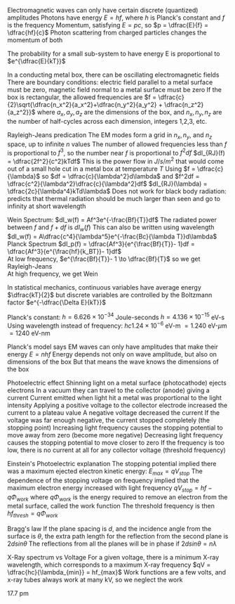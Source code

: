 Electromagnetic waves can only have certain discrete (quantized) amplitudes
	Photons have energy $E=hf$, where $h$ is Planck's constant and $f$ is the frequency
	Momentum, satisfying $E = pc$, so $p = \dfrac{E}{f} = \dfrac{hf}{c}$
	Photon scattering from charged particles changes the momentum of both

The probability for a small sub-system to have energy E is proportional to $e^{\dfrac{E}{kT}}$

In a conducting metal box, there can be oscillating electromagnetic fields
	There are boundary conditions: electric field parallel to a metal surface must be zero, magnetic field normal to a metal surface must be zero
If the box is rectangular, the allowed frequencies are 
	$f = \dfrac{c}{2}\sqrt{\dfrac{n_x^2}{a_x^2}+\dfrac{n_y^2}{a_y^2} + \dfrac{n_z^2}{a_z^2}}$
	where $a_x, a_y, a_z$ are the dimensions of the box, and $n_x, n_y, n_z$ are the number of half-cycles across each dimension, integers 1,2,3, etc.

Rayleigh-Jeans predication
	The EM modes form a grid in $n_x, n_y$, and $n_z$ space, up to infinite $n$ values
	The number of allowed frequencies less than $f$ is proportional to $f^3$, so the number near $f$ is proportional to $f^2df$
		$dI_{RJ}(f) = \dfrac{2f^2}{c^2}kTdf$
		This is the power flow in $J/s/m^2$ that would come out of a small hole cut in a metal box at temperature $T$
	Using $f = \dfrac{c}{\lambda}$ so $df = \dfrac{c}{\lambda^2}d\lambda$ and $f^2df = \dfrac{c^2}{\lambda^2}\dfrac{c}{\lambda^2}df$
	$dI_{RJ}(\lambda) = \dfrac{2c}{\lambda^4}kTd\lambda$
		Does not work for black body radiation: predicts that thermal radiation should be much larger than seen and go to infinity at short wavelength

Wein Spectrum:
	$dI_w(f) = Af^3e^{-\frac{Bf}{T}}df$
	The radiated power between $f$ and $f+df$ is $dI_w(f)$
	This can also be written using wavelength
		$dI_w(f) = A\dfrac{c^4}{\lambda^5}e^{-\frac{Bc}{\lambda T}}d\lambda$
Planck Spectrum
	$dI_p(f) = \dfrac{Af^3}{e^{\frac{Bf}{T}}- 1}df = \dfrac{Af^3}{e^{\frac{hf}{k_BT}}- 1}df$	
	At low frequency, $e^{\frac{Bf}{T}}- 1 \to \dfrac{Bf}{T}$ so we get Rayleigh-Jeans\
	At high frequency, we get Wein

In statistical mechanics, continuous variables have average energy $\dfrac{kT}{2}$ but discrete variables are controlled by the Boltzmann factor $e^{-\dfrac{\Delta E}{kT}}$


Planck's constant:
	$h = 6.626\times 10^{-34}$ Joule-seconds
	$h = 4.136 \times 10^{-15}$ eV-s
	Using wavelength instead of frequency:
		$hc 1.24 \times 10^{-6}$ eV-m $= 1.240$ eV-$\mu$m $= 1240$ eV-nm

Planck's model says EM waves can only have amplitudes that make their energy $E = nhf$
Energy depends not only on wave amplitude, but also on dimensions of the box
	But that means the wave knows the dimensions of the box

Photoelectric effect
	Shinning light on a metal surface (photocathode) ejects electrons
		In a vacuum they can travel to the collector (anode) giving a current
	Current emitted when light hit a metal was proportional to the light intensity
	Applying a positive voltage to the collector electrode increased the current to a plateau value
	A negative voltage decreased the current
	If the voltage was far enough negative, the current stopped completely (the stopping point)
	Increasing light frequency causes the stopping potential to move away from zero (become more negative)
	Decreasing light frequency causes the stopping potential to move closer to zero
	If the frequency is too low, there is no current at all for any collector voltage (threshold frequency)

Einstein's Photoelectric explanation
	The stopping potential implied there was a maximum ejected electron kinetic energy:
		$E_{max} = qV_{stop}$
	The dependence of the stopping voltage on frequency implied that the maximum electron energy increased with light frequency
		$qV_{stop} = hf - q\Phi_{work}$
		where $q\Phi_{work}$ is the energy required to remove an electron from the metal surface, called the work function
		The threshold frequency is then $hf_{thresh} = q\Phi_{work}$

Bragg's law
	If the plane spacing is $d$, and the incidence angle from the surface is $\theta$, the extra path length for the reflection from the second plane is $2dsin\theta$
		The reflections from all the planes will be in phase if 
			$2dsin\theta = n\lambda$
			
X-Ray spectrum vs Voltage
	For a given voltage, there is a minimum X-ray wavelength, which corresponds to a maximum X-ray frequency
		$qV = \dfrac{hc}{\lambda_{min}} = hf_{max}$
	Work functions are a few volts, and x-ray tubes always work at many kV, so we neglect the work 

17.7 pm

